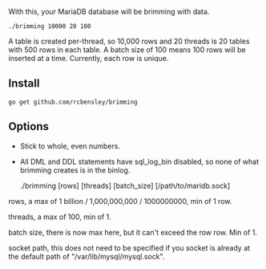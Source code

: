 With this, your MariaDB database will be brimming with data.

    ./brimming 10000 20 100

A table is created per-thread, so 10,000 rows and 20 threads is 20 tables with 500 rows in each table. A batch size of 100 means 100 rows will be inserted at a time. Currently, each row is unique.

## Install

    go get github.com/rcbensley/brimming

## Options

* Stick to whole, even numbers.
* All DML and DDL statements have sql_log_bin disabled, so none of what brimming creates is in the binlog.

    ./brimming [rows] [threads] [batch_size] [/path/to/maridb.sock]

rows, a max of 1 billion / 1,000,000,000 / 1000000000, min of 1 row.

threads, a max of 100, min of 1.

batch size, there is now max here, but it can't exceed the row row. Min of 1.

socket path, this does not need to be specified if you socket is already at the default path of "/var/lib/mysql/mysql.sock".
